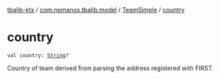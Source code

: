 [tbalib-ktx](../../index.md) / [com.npmanos.tbalib.model](../index.md) / [TeamSimple](index.md) / [country](./country.md)

# country

`val country: `[`String`](https://kotlinlang.org/api/latest/jvm/stdlib/kotlin/-string/index.html)`?`

Country of team derived from parsing the address registered with FIRST.

